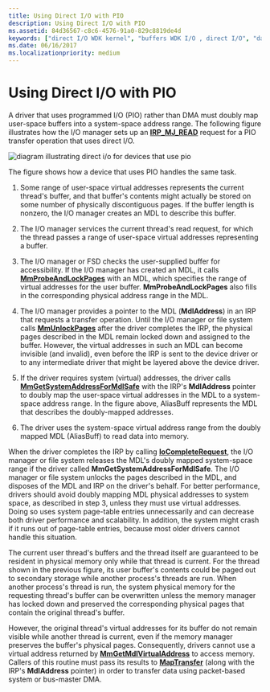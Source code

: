 ```yaml
---
title: Using Direct I/O with PIO
description: Using Direct I/O with PIO
ms.assetid: 84d36567-c8c6-4576-91a0-829c8819de4d
keywords: ["direct I/O WDK kernel", "buffers WDK I/O , direct I/O", "data buffers WDK I/O , direct I/O", "I/O WDK kernel , direct I/O", "PIO transfer operations WDK kernel", "programmed I/O transfers WDK kernel"]
ms.date: 06/16/2017
ms.localizationpriority: medium
---
```


# Using Direct I/O with PIO





A driver that uses programmed I/O (PIO) rather than DMA must doubly map user-space buffers into a system-space address range. The following figure illustrates how the I/O manager sets up an [**IRP\_MJ\_READ**](https://msdn.microsoft.com/library/windows/hardware/ff550794) request for a PIO transfer operation that uses direct I/O.

![diagram illustrating direct i/o for devices that use pio](images/3mdlpio.png)

The figure shows how a device that uses PIO handles the same task.

1.  Some range of user-space virtual addresses represents the current thread's buffer, and that buffer's contents might actually be stored on some number of physically discontiguous pages. If the buffer length is nonzero, the I/O manager creates an MDL to describe this buffer.

2.  The I/O manager services the current thread's read request, for which the thread passes a range of user-space virtual addresses representing a buffer.

3.  The I/O manager or FSD checks the user-supplied buffer for accessibility. If the I/O manager has created an MDL, it calls [**MmProbeAndLockPages**](https://msdn.microsoft.com/library/windows/hardware/ff554664) with an MDL, which specifies the range of virtual addresses for the user buffer. **MmProbeAndLockPages** also fills in the corresponding physical address range in the MDL.

4.  The I/O manager provides a pointer to the MDL (**MdlAddress**) in an IRP that requests a transfer operation. Until the I/O manager or file system calls [**MmUnlockPages**](https://msdn.microsoft.com/library/windows/hardware/ff556381) after the driver completes the IRP, the physical pages described in the MDL remain locked down and assigned to the buffer. However, the virtual addresses in such an MDL can become invisible (and invalid), even before the IRP is sent to the device driver or to any intermediate driver that might be layered above the device driver.

5.  If the driver requires system (virtual) addresses, the driver calls [**MmGetSystemAddressForMdlSafe**](https://msdn.microsoft.com/library/windows/hardware/ff554559) with the IRP's **MdlAddress** pointer to doubly map the user-space virtual addresses in the MDL to a system-space address range. In the figure above, AliasBuff represents the MDL that describes the doubly-mapped addresses.

6.  The driver uses the system-space virtual address range from the doubly mapped MDL (AliasBuff) to read data into memory.

When the driver completes the IRP by calling [**IoCompleteRequest**](https://msdn.microsoft.com/library/windows/hardware/ff548343), the I/O manager or file system releases the MDL's doubly mapped system-space range if the driver called **MmGetSystemAddressForMdlSafe**. The I/O manager or file system unlocks the pages described in the MDL, and disposes of the MDL and IRP on the driver's behalf. For better performance, drivers should avoid doubly mapping MDL physical addresses to system space, as described in step 3, unless they must use virtual addresses. Doing so uses system page-table entries unnecessarily and can decrease both driver performance and scalability. In addition, the system might crash if it runs out of page-table entries, because most older drivers cannot handle this situation.

The current user thread's buffers and the thread itself are guaranteed to be resident in physical memory only while that thread is current. For the thread shown in the previous figure, its user buffer's contents could be paged out to secondary storage while another process's threads are run. When another process's thread is run, the system physical memory for the requesting thread's buffer can be overwritten unless the memory manager has locked down and preserved the corresponding physical pages that contain the original thread's buffer.

However, the original thread's virtual addresses for its buffer do not remain visible while another thread is current, even if the memory manager preserves the buffer's physical pages. Consequently, drivers cannot use a virtual address returned by [**MmGetMdlVirtualAddress**](https://msdn.microsoft.com/library/windows/hardware/ff554539) to access memory. Callers of this routine must pass its results to [**MapTransfer**](https://msdn.microsoft.com/library/windows/hardware/ff554402) (along with the IRP's **MdlAddress** pointer) in order to transfer data using packet-based system or bus-master DMA.

 

 




